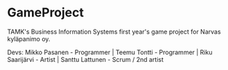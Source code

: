 # GameProject
TAMK's Business Information Systems first year's game project for Narvas kyläpanimo oy.

Devs:
  Mikko Pasanen - Programmer  |
  Teemu Tontti - Programmer  |
  Riku Saarijärvi - Artist  |
  Santtu Lattunen - Scrum / 2nd artist

